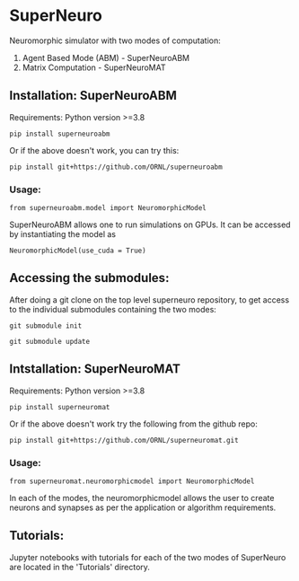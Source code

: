 # SuperNeuro
Neuromorphic simulator with two modes of computation:

1. Agent Based Mode (ABM) - SuperNeuroABM
2. Matrix  Computation - SuperNeuroMAT

## Installation: SuperNeuroABM

Requirements: Python version >=3.8

`pip install superneuroabm`

Or if the above doesn't work, you can try this:

`pip install git+https://github.com/ORNL/superneuroabm`

### Usage: 
`from superneuroabm.model import NeuromorphicModel`

SuperNeuroABM allows one to run simulations on GPUs. It can be accessed by instantiating the model as 

`NeuromorphicModel(use_cuda = True)`


## Accessing the submodules:
After doing a git clone on the top level superneuro repository, to get access to the individual submodules containing the two modes:

`git submodule init`

`git submodule update`


## Intstallation: SuperNeuroMAT

Requirements: Python version >=3.8

`pip install superneuromat`

Or if the above doesn't work try the following from the github repo:

`pip install git+https://github.com/ORNL/superneuromat.git`

### Usage:

`from superneuromat.neuromorphicmodel import NeuromorphicModel`

In each of the modes, the neuromorphicmodel allows the user to create neurons and synapses as per the application or algorithm requirements.

## Tutorials:
Jupyter notebooks with tutorials for each of the two modes of SuperNeuro are located in the 'Tutorials' directory.
